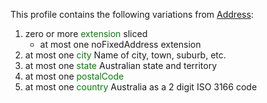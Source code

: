 This profile contains the following variations from [Address](http://hl7.org/fhir/STU3/Address):

1. zero or more <span style='color:green'> extension </span>  sliced
   * at most one noFixedAddress extension
1. at most one <span style='color:green'> city </span> Name of city, town, suburb, etc.
1. at most one <span style='color:green'> state </span> Australian state and territory
1. at most one <span style='color:green'> postalCode </span> 
1. at most one <span style='color:green'> country </span> Australia as a 2 digit ISO 3166 code